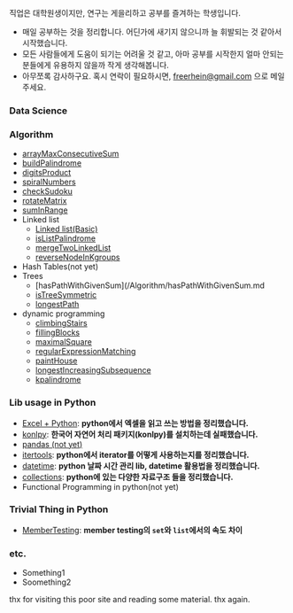 직업은 대학원생이지만, 연구는 게을리하고 공부를 즐겨하는 학생입니다. 
- 매일 공부하는 것을 정리합니다. 어딘가에 새기지 않으니까 늘 휘발되는 것 같아서 시작했습니다. 
- 모든 사람들에게 도움이 되기는 어려울 것 같고, 아마 공부를 시작한지 얼마 안되는 분들에게 유용하지 않을까 작게 생각해봅니다. 
- 아무쪼록 감사하구요. 혹시 연락이 필요하시면, freerhein@gmail.com 으로 메일 주세요. 

### Data Science


### Algorithm 
- [arrayMaxConsecutiveSum](/Algorithm/arrayMaxConsecutiveSum.md)
- [buildPalindrome](/Algorithm/buildPalindrome)
- [digitsProduct](/Algorithm/digitsProduct)
- [spiralNumbers](/Algorithm/spiralNumbers.md)
- [checkSudoku](/Algorithm/checkSudoku.md)
- [rotateMatrix](/Algorithm/rotateMatrix.md)
- [sumInRange](/Algorithm/sumInRange.md)
- Linked list
  - [Linked list(Basic)](/Algorithm/linkedListBasic.md)
  - [isListPalindrome](/Algorithm/linkedList_isListPalindrome.md)
  - [mergeTwoLinkedList](/Algorithm/mergeTwoLinkedLists.md)
  - [reverseNodeInKgroups](/Algorithm/reverseNodeInKGroups.md)
- Hash Tables(not yet)
- Trees
  - [hasPathWithGivenSum](/Algorithm/hasPathWithGivenSum.md
  - [isTreeSymmetric](/Algorithm/isTreeSymmetric.md)
  - [longestPath](/Algorithm/longestPath.md)
- dynamic programming
  - [climbingStairs](/Algorithm/climbingStairs.md)
  - [fillingBlocks](/Algorithm/fillingBlocks.md)
  - [maximalSquare](/Algorithm/maximalSquare.md)
  - [regularExpressionMatching](/Algorithm/regularExpressionMatching.md)
  - [paintHouse](/Algorithm/paintHouse.md)
  - [longestIncreasingSubsequence](/Algorithm/longestIncreasingSubsequence.md)
  - [kpalindrome](/Algorithm/kpalindrome.md)

### Lib usage in Python
- [Excel + Python](/LibUsage/excel_in_python.md): **python에서 엑셀을 읽고 쓰는 방법을 정리했습니다.**
- [konlpy](/LibUsage/konlpy(ing).md): **한국어 자연어 처리 패키지(konlpy)를 설치하는데 실패했습니다.**
- [pandas (not yet)]()
- [itertools](/LibUsage/itertools.md): **python에서 iterator를 어떻게 사용하는지를 정리했습니다.**
- [datetime](LibUsage/datetime.md): **python 날짜 시간 관리 lib, datetime 활용법을 정리했습니다.**
- [collections](LibUsage/collections.md): **python에 있는 다양한 자료구조 들을 정리했습니다.**
- Functional Programming in python(not yet)

### Trivial Thing in Python
- [MemberTesting](/TTiP/Python_membertesting.md): **member testing의 `set`와 `list`에서의 속도 차이**

### etc.
- Something1
- Soomething2


thx for visiting this poor site and reading some material. thx again. 
